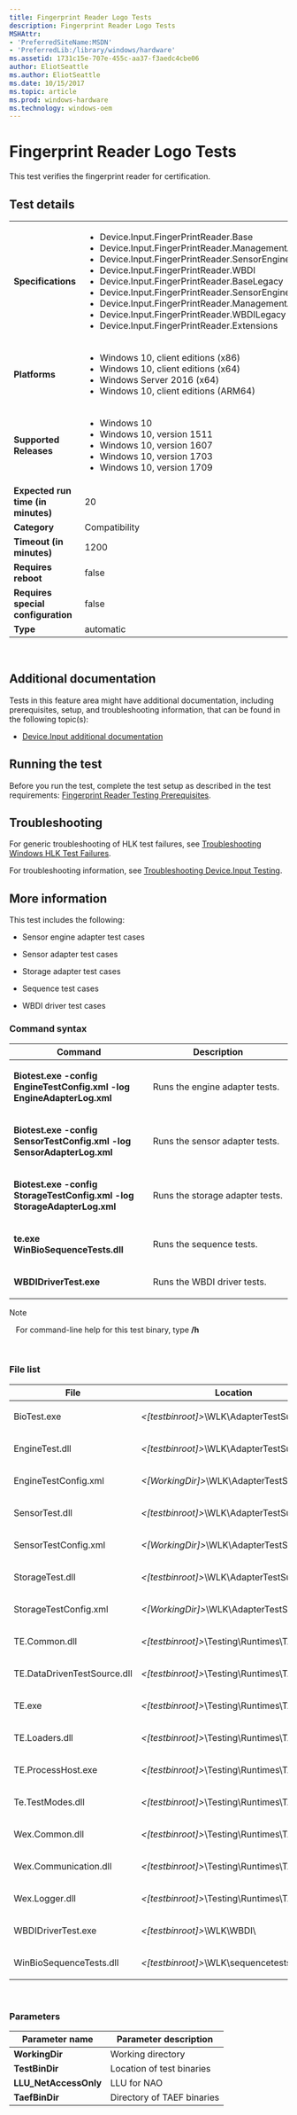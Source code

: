 ```yaml
---
title: Fingerprint Reader Logo Tests
description: Fingerprint Reader Logo Tests
MSHAttr:
- 'PreferredSiteName:MSDN'
- 'PreferredLib:/library/windows/hardware'
ms.assetid: 1731c15e-707e-455c-aa37-f3aedc4cbe06
author: EliotSeattle
ms.author: EliotSeattle
ms.date: 10/15/2017
ms.topic: article
ms.prod: windows-hardware
ms.technology: windows-oem
---
```


# <span id="p_hlk_test.969975f1-fe6c-4333-8b7a-a1f0a6c72de1"></span>Fingerprint Reader Logo Tests


This test verifies the fingerprint reader for certification.

## Test details
|||
|---|---|
| **Specifications**  | <ul><li>Device.Input.FingerPrintReader.Base</li><li>Device.Input.FingerPrintReader.ManagementApps</li><li>Device.Input.FingerPrintReader.SensorEngineDB</li><li>Device.Input.FingerPrintReader.WBDI</li><li>Device.Input.FingerPrintReader.BaseLegacy</li><li>Device.Input.FingerPrintReader.SensorEngineDBLegacy</li><li>Device.Input.FingerPrintReader.ManagementAppsLegacy</li><li>Device.Input.FingerPrintReader.WBDILegacy</li><li>Device.Input.FingerPrintReader.Extensions</li></ul> |  
| **Platforms**   | <ul><li>Windows 10, client editions (x86)</li><li>Windows 10, client editions (x64)</li><li>Windows Server 2016 (x64)</li><li>Windows 10, client editions (ARM64)</li></ul> |
| **Supported Releases** | <ul><li>Windows 10</li><li>Windows 10, version 1511</li><li>Windows 10, version 1607</li><li>Windows 10, version 1703</li><li>Windows 10, version 1709</li></ul> |
|**Expected run time (in minutes)**| 20 |
|**Category**| Compatibility |
|**Timeout (in minutes)**| 1200 |
|**Requires reboot**| false |
|**Requires special configuration**| false |
|**Type**| automatic |

 

## <span id="Additional_documentation"></span><span id="additional_documentation"></span><span id="ADDITIONAL_DOCUMENTATION"></span>Additional documentation


Tests in this feature area might have additional documentation, including prerequisites, setup, and troubleshooting information, that can be found in the following topic(s):

-   [Device.Input additional documentation](device-input-additional-documentation.md)

## <span id="Running_the_test"></span><span id="running_the_test"></span><span id="RUNNING_THE_TEST"></span>Running the test


Before you run the test, complete the test setup as described in the test requirements: [Fingerprint Reader Testing Prerequisites](fingerprint-reader-testing-prerequisites.md).

## <span id="Troubleshooting"></span><span id="troubleshooting"></span><span id="TROUBLESHOOTING"></span>Troubleshooting


For generic troubleshooting of HLK test failures, see [Troubleshooting Windows HLK Test Failures](..\user\troubleshooting-windows-hlk-test-failures.md).

For troubleshooting information, see [Troubleshooting Device.Input Testing](troubleshooting-deviceinput-testing.md).

## <span id="More_information"></span><span id="more_information"></span><span id="MORE_INFORMATION"></span>More information


This test includes the following:

-   Sensor engine adapter test cases

-   Sensor adapter test cases

-   Storage adapter test cases

-   Sequence test cases

-   WBDI driver test cases

### <span id="Command_syntax"></span><span id="command_syntax"></span><span id="COMMAND_SYNTAX"></span>Command syntax

<table>
<colgroup>
<col width="50%" />
<col width="50%" />
</colgroup>
<thead>
<tr class="header">
<th>Command</th>
<th>Description</th>
</tr>
</thead>
<tbody>
<tr class="odd">
<td><p><strong>Biotest.exe -config EngineTestConfig.xml -log EngineAdapterLog.xml</strong></p></td>
<td><p>Runs the engine adapter tests.</p></td>
</tr>
<tr class="even">
<td><p><strong>Biotest.exe -config SensorTestConfig.xml -log SensorAdapterLog.xml</strong></p></td>
<td><p>Runs the sensor adapter tests.</p></td>
</tr>
<tr class="odd">
<td><p><strong>Biotest.exe -config StorageTestConfig.xml -log StorageAdapterLog.xml</strong></p></td>
<td><p>Runs the storage adapter tests.</p></td>
</tr>
<tr class="even">
<td><p><strong>te.exe WinBioSequenceTests.dll</strong></p></td>
<td><p>Runs the sequence tests.</p></td>
</tr>
<tr class="odd">
<td><p><strong>WBDIDriverTest.exe</strong></p></td>
<td><p>Runs the WBDI driver tests.</p></td>
</tr>
</tbody>
</table>

>[!NOTE]
>  
For command-line help for this test binary, type **/h**

 

### <span id="File_list"></span><span id="file_list"></span><span id="FILE_LIST"></span>File list

<table>
<colgroup>
<col width="50%" />
<col width="50%" />
</colgroup>
<thead>
<tr class="header">
<th>File</th>
<th>Location</th>
</tr>
</thead>
<tbody>
<tr class="odd">
<td><p>BioTest.exe</p></td>
<td><p><em>&lt;[testbinroot]&gt;</em>\WLK\AdapterTestSuite\</p></td>
</tr>
<tr class="even">
<td><p>EngineTest.dll</p></td>
<td><p><em>&lt;[testbinroot]&gt;</em>\WLK\AdapterTestSuite\</p></td>
</tr>
<tr class="odd">
<td><p>EngineTestConfig.xml</p></td>
<td><p><em>&lt;[WorkingDir]&gt;</em>\WLK\AdapterTestSuite\</p></td>
</tr>
<tr class="even">
<td><p>SensorTest.dll</p></td>
<td><p><em>&lt;[testbinroot]&gt;</em>\WLK\AdapterTestSuite\</p></td>
</tr>
<tr class="odd">
<td><p>SensorTestConfig.xml</p></td>
<td><p><em>&lt;[WorkingDir]&gt;</em>\WLK\AdapterTestSuite\</p></td>
</tr>
<tr class="even">
<td><p>StorageTest.dll</p></td>
<td><p><em>&lt;[testbinroot]&gt;</em>\WLK\AdapterTestSuite\</p></td>
</tr>
<tr class="odd">
<td><p>StorageTestConfig.xml</p></td>
<td><p><em>&lt;[WorkingDir]&gt;</em>\WLK\AdapterTestSuite\</p></td>
</tr>
<tr class="even">
<td><p>TE.Common.dll</p></td>
<td><p><em>&lt;[testbinroot]&gt;</em>\Testing\Runtimes\TAEF\x86</p></td>
</tr>
<tr class="odd">
<td><p>TE.DataDrivenTestSource.dll</p></td>
<td><p><em>&lt;[testbinroot]&gt;</em>\Testing\Runtimes\TAEF\x86</p></td>
</tr>
<tr class="even">
<td><p>TE.exe</p></td>
<td><p><em>&lt;[testbinroot]&gt;</em>\Testing\Runtimes\TAEF\x86</p></td>
</tr>
<tr class="odd">
<td><p>TE.Loaders.dll</p></td>
<td><p><em>&lt;[testbinroot]&gt;</em>\Testing\Runtimes\TAEF\x86\</p></td>
</tr>
<tr class="even">
<td><p>TE.ProcessHost.exe</p></td>
<td><p><em>&lt;[testbinroot]&gt;</em>\Testing\Runtimes\TAEF\x86\</p></td>
</tr>
<tr class="odd">
<td><p>Te.TestModes.dll</p></td>
<td><p><em>&lt;[testbinroot]&gt;</em>\Testing\Runtimes\TAEF\x86\</p></td>
</tr>
<tr class="even">
<td><p>Wex.Common.dll</p></td>
<td><p><em>&lt;[testbinroot]&gt;</em>\Testing\Runtimes\TAEF\x86\</p></td>
</tr>
<tr class="odd">
<td><p>Wex.Communication.dll</p></td>
<td><p><em>&lt;[testbinroot]&gt;</em>\Testing\Runtimes\TAEF\x86\</p></td>
</tr>
<tr class="even">
<td><p>Wex.Logger.dll</p></td>
<td><p><em>&lt;[testbinroot]&gt;</em>\Testing\Runtimes\TAEF\x86\</p></td>
</tr>
<tr class="odd">
<td><p>WBDIDriverTest.exe</p></td>
<td><p><em>&lt;[testbinroot]&gt;</em>\WLK\WBDI\</p></td>
</tr>
<tr class="even">
<td><p>WinBioSequenceTests.dll</p></td>
<td><p><em>&lt;[testbinroot]&gt;</em>\WLK\sequencetests\</p></td>
</tr>
</tbody>
</table>

 

### <span id="Parameters"></span><span id="parameters"></span><span id="PARAMETERS"></span>Parameters

| Parameter name         | Parameter description      |
|------------------------|----------------------------|
| **WorkingDir**         | Working directory          |
| **TestBinDir**         | Location of test binaries  |
| **LLU\_NetAccessOnly** | LLU for NAO                |
| **TaefBinDir**         | Directory of TAEF binaries |

 

 

 






